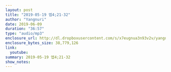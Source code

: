 ```yaml
---
layout: post
title: "2019-05-19 엡4;21-32"
author: "Yangnuri"
date: 2019-06-09
duration: "36:57"
type: "audio/mp3"
enclosure_url: http://dl.dropboxusercontent.com/s/x7eugnua3n93v2v/yangnurichurch190519.mp3
enclosure_bytes_size: 38,779,126
link:
  youtube: 
summary: 2019-05-19 엡4;21-32
show_notes:
---
```

